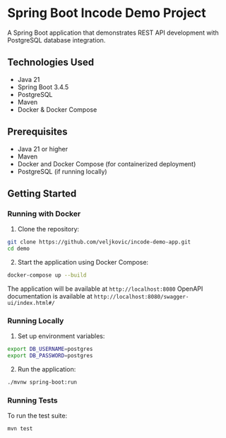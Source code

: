 # Spring Boot Incode Demo Project

A Spring Boot application that demonstrates REST API development with PostgreSQL database integration.

## Technologies Used

- Java 21
- Spring Boot 3.4.5
- PostgreSQL
- Maven
- Docker & Docker Compose

## Prerequisites

- Java 21 or higher
- Maven
- Docker and Docker Compose (for containerized deployment)
- PostgreSQL (if running locally)

## Getting Started

### Running with Docker

1. Clone the repository:
```bash
git clone https://github.com/veljkovic/incode-demo-app.git
cd demo
```

2. Start the application using Docker Compose:
```bash
docker-compose up --build
```

The application will be available at `http://localhost:8080`
OpenAPI documentation is available at `http://localhost:8080/swagger-ui/index.html#/`

### Running Locally

1. Set up environment variables:
```bash
export DB_USERNAME=postgres
export DB_PASSWORD=postgres
```

2. Run the application:
```bash
./mvnw spring-boot:run
```

### Running Tests

To run the test suite:
```bash
mvn test
```